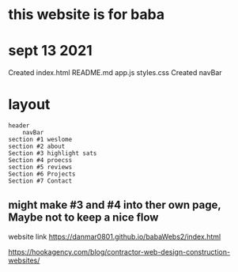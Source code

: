 # this website is for baba
# sept 13 2021
Created index.html README.md app.js styles.css
Created navBar


# layout
    header 
        navBar
    section #1 weslome
    section #2 about
    Section #3 highlight sats
    Section #4 proecss
    section #5 reviews
    Section #6 Projects
    Section #7 Contact

## might make #3 and #4 into ther own page, Maybe not to keep a nice flow
website link
https://danmar0801.github.io/babaWebs2/index.html

https://hookagency.com/blog/contractor-web-design-construction-websites/